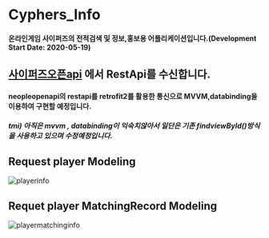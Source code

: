 # Cyphers_Info
#### 온라인게임 사이퍼즈의 전적검색 및 정보,홍보용 어플리케이션입니다.(Development Start Date: 2020-05-19) 

## [사이퍼즈오픈api](https://developers.neople.co.kr/contents/apiDocs/cyphers) 에서 RestApi를 수신합니다.

#### neopleopenapi의 restapi를 retrofit2를 활용한 통신으로 MVVM,databinding을 이용하여 구현할 예정입니다.
##### tmi) 아직은 mvvm , databinding이 익숙치않아서 일단은 기존 findviewById()방식을 사용하고 있으며 수정예정입니다.


## Request player Modeling

![playerinfo](https://user-images.githubusercontent.com/40031858/82518117-94db0e00-9b59-11ea-9328-77d0477b051c.jpg)

## Requet player MatchingRecord Modeling

![playermatchinginfo](https://user-images.githubusercontent.com/40031858/82518134-9e647600-9b59-11ea-9d41-852e1ce3cdad.jpg)


